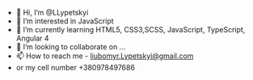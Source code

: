 - 👋 Hi, I’m @LLypetskyi
- 👀 I’m interested in JavaScript
- 🌱 I’m currently learning HTML5, CSS3,SCSS, JavaScript, TypeScript, Angular 4
- 💞️ I’m looking to collaborate on ...
- 📫 How to reach me - liubomyr.Lypetskyi@gmail.com
-    or my cell number +380978497686

<!---
LLypetskyi/LLypetskyi is a ✨ special ✨ repository because its `README.md` (this file) appears on your GitHub profile.
You can click the Preview link to take a look at your changes.
--->
